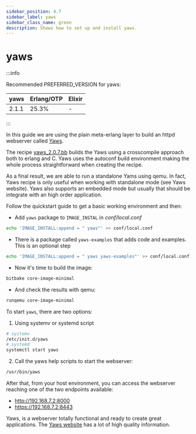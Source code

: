 ```yaml
---
sidebar_position: 4.7
sidebar_label: yaws
sidebar_class_name: green
description: Shows how to set up and install yaws.
---
```


# yaws

:::info

Recommended PREFERRED_VERSION for yaws:

| yaws     | Erlang/OTP | Elixir |
| ---------| ---------- | ------ |
| 2.1.1    | 25.3%      | -      |

:::

In this guide we are using the plain meta-erlang layer to build an httpd
webserver called [Yaws](http://yaws.hyber.org/).

The recipe
[yaws_2.0.7.bb](https://github.com/meta-erlang/meta-erlang/blob/master/recipes-httpd/yaws/yaws_2.0.7.bb)
builds the Yaws using a crosscompile approach both to erlang and C. Yaws uses
the autoconf build environment making the whole process straightforward when
creating the recipe.

As a final result, we are able to run a standalone Yams using qemu. In fact,
Yaws recipe is only useful when working with standalone mode (see Yaws website).
Yaws also supports an embedded mode but usually that should be integrate with an
high order application.

Follow the quickstart guide to get a basic working environment and then:

- Add `yaws` package to `IMAGE_INSTAL` in _conf/local.conf_

```bash
echo 'IMAGE_INSTALL:append = " yaws"' >> conf/local.conf
```

- There is a package called `yaws-examples` that adds code and examples. This is
  an optional step

```bash
echo 'IMAGE_INSTALL:append = " yaws yaws-examples"' >> conf/local.conf
```

- Now it's time to build the image:

```bash
bitbake core-image-minimal
```

- And check the results with qemu:

```bash
runqemu core-image-minimal
```

To start `yaws`, there are two options:

1. Using systemv or systemd script

```bash
# systemv
/etc/init.d/yaws
# systemd
systemctl start yaws
```

2. Call the yaws help scripts to start the webserver:

```bash
/usr/bin/yaws
```

After that, from your host environment, you can access the webserver reaching
one of the two endpoints available:

- http://192.168.7.2:8000
- https://192.168.7.2:8443

Yaws, is a webserver totally functional and ready to create great applications.
The [Yaws website](http://yaws.hyber.org/) has a lot of high quality
information.
